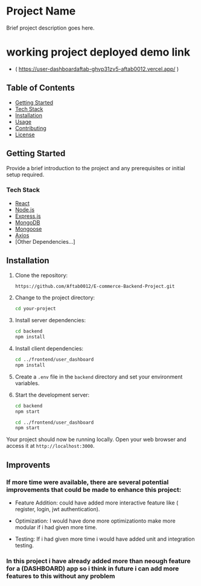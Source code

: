# Project Name

Brief project description goes here.

# working project deployed demo link

- ( https://user-dashboardaftab-ghvp31zv5-aftab0012.vercel.app/ )

## Table of Contents

- [Getting Started](#getting-started)
- [Tech Stack](#tech-stack)
- [Installation](#installation)
- [Usage](#usage)
- [Contributing](#contributing)
- [License](#license)

## Getting Started

Provide a brief introduction to the project and any prerequisites or initial setup required.

### Tech Stack

- [React](https://reactjs.org/)
- [Node.js](https://nodejs.org/)
- [Express.js](https://expressjs.com/)
- [MongoDB](https://www.mongodb.com/)
- [Mongoose](https://mongoosejs.com/)
- [Axios](https://axios-http.com/)
- [Other Dependencies...]

## Installation

1. Clone the repository:

   ```bash
   https://github.com/Aftab0012/E-commerce-Backend-Project.git
   ```

2. Change to the project directory:

   ```bash
   cd your-project
   ```

3. Install server dependencies:

   ```bash
   cd backend
   npm install
   ```

4. Install client dependencies:

   ```bash
   cd ../frontend/user_dashboard
   npm install
   ```

5. Create a `.env` file in the `backend` directory and set your environment variables.

6. Start the development server:

   ```bash
   cd backend
   npm start
   ```

   ```bash
   cd ../frontend/user_dashboard
   npm start
   ```

Your project should now be running locally. Open your web browser and access it at `http://localhost:3000`.

## Improvents

### If more time were available, there are several potential improvements that could be made to enhance this project:

- Feature Addition: could have added more interactive feature like ( register, login, jwt authentication).

- Optimization: I would have done more optimizationto make more modular if i had given more time.

- Testing: If i had given more time i would have added unit and integration testing.

### In this project i have already added more than neough feature for a (DASHBOARD) app so i think in future i can add more features to this without any problem
